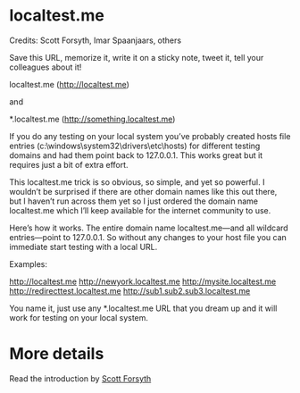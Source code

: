 localtest.me
================

Credits: Scott Forsyth, Imar Spaanjaars, others

Save this URL, memorize it, write it on a sticky note, tweet it, tell your colleagues about it! 

localtest.me (http://localtest.me)

and

*.localtest.me (http://something.localtest.me)

If you do any testing on your local system you’ve probably created hosts file entries (c:\windows\system32\drivers\etc\hosts) for different testing domains and had them point back to 127.0.0.1.  This works great but it requires just a bit of extra effort.

This localtest.me trick is so obvious, so simple, and yet so powerful.  I wouldn’t be surprised if there are other domain names like this out there, but I haven’t run across them yet so I just ordered the domain name localtest.me which I’ll keep available for the internet community to use.

Here’s how it works. The entire domain name localtest.me—and all wildcard entries—point to 127.0.0.1.  So without any changes to your host file you can immediate start testing with a local URL.

Examples:

http://localtest.me 
http://newyork.localtest.me 
http://mysite.localtest.me 
http://redirecttest.localtest.me 
http://sub1.sub2.sub3.localtest.me

You name it, just use any *.localtest.me URL that you dream up and it will work for testing on your local system.

More details
================

Read the introduction by [Scott Forsyth](http://weblogs.asp.net/owscott/archive/2012/05/14/introducing-testing-domain-localtest-me.aspx)